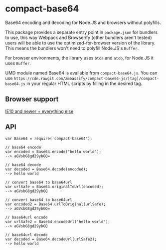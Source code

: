 # compact-base64

Base64 encoding and decoding for Node.JS and browsers without polyfills.

This package provides a separate entry point in `package.json` for bundlers to use, this way Webpack and Browserify (other bundlers aren't tested) users will be able to use the optimized-for-browser version of the library. This means the bundlers won't need to polyfill Node.JS's `Buffer`.

For browser environments, the library uses `btoa` and `atob`, for Node.JS it uses `Buffer`.

UMD module named Base64 is available from `compact-base64.js`. You can use `https://cdn.rawgit.com/ambassify/compact-base64-js/[tag]/compact-base64.js` in your regular HTML scripts by filling in the desired tag.

## Browser support

[IE10 and newer + everything else](http://caniuse.com/#feat=atob-btoa)

## API

```
var Base64 = require('compact-base64');

// base64 encode
var encoded = Base64.encode("hello world");
--> aGVsbG8gd29ybGQ=

// base64 decode
var decoded = Base64.decode(encoded);
--> hello world

// convert base64 to base64url
var urlSafe = Base64.originalToUrl(encoded);
--> aGVsbG8gd29ybGQ

// convert base64 to base64url
var encoded2 = Base64.urlToOriginal(urlSafe);
--> aGVsbG8gd29ybGQ=

// base64url encode
var urlSafe2 = Base64.encodeUrl("hello world");
--> aGVsbG8gd29ybGQ

// base64url decode
var decoded = Base64.decodeUrl(urlSafe2);
--> hello world



```
